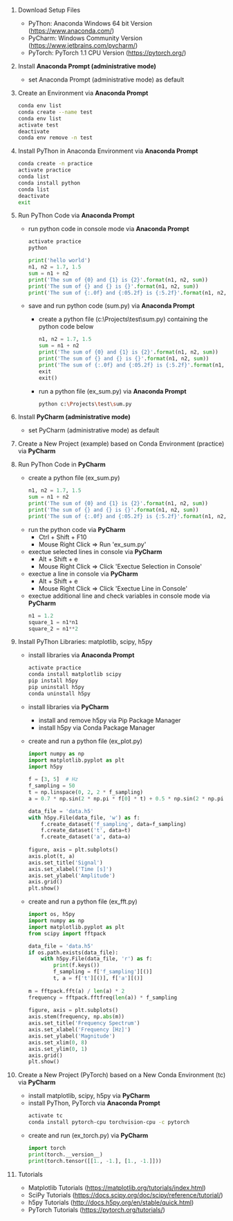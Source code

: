 1. Download Setup Files
    - PyThon: Anaconda Windows 64 bit Version (https://www.anaconda.com/)
    - PyCharm: Windows Community Version (https://www.jetbrains.com/pycharm/)
    - PyTorch: PyTorch 1.1 CPU Version (https://pytorch.org/)


1. Install **Anaconda Prompt (administrative mode)**
    - set Anaconda Prompt (administrative mode) as default    

1. Create an Environment via **Anaconda Prompt**
     ```bash
    conda env list
    conda create --name test
    conda env list
    activate test
    deactivate
    conda env remove -n test
    ```

1. Install PyThon in Anaconda Environment via **Anaconda Prompt**
    ```bash
    conda create -n practice
    activate practice
    conda list
    conda install python
    conda list
    deactivate
    exit
    ```

1. Run PyThon Code via **Anaconda Prompt**
    - run python code in console mode via **Anaconda Prompt**
        ```bash
        activate practice
        python
        ```
        
        ```python
        print('hello world')
        n1, n2 = 1.7, 1.5
        sum = n1 + n2
        print('The sum of {0} and {1} is {2}'.format(n1, n2, sum))
        print('The sum of {} and {} is {}'.format(n1, n2, sum))
        print('The sum of {:.0f} and {:05.2f} is {:5.2f}'.format(n1, n2, sum))
        ```
    - save and run python code (sum.py) via **Anaconda Prompt**
        - create a python file (c:\Projects\test\sum.py) containing the python code below
            ```python
            n1, n2 = 1.7, 1.5
            sum = n1 + n2
            print('The sum of {0} and {1} is {2}'.format(n1, n2, sum))
            print('The sum of {} and {} is {}'.format(n1, n2, sum))
            print('The sum of {:.0f} and {:05.2f} is {:5.2f}'.format(n1, n2, sum))
            exit
            exit()
            ```
        - run a python file (ex_sum.py) via **Anaconda Prompt**
            ```bash
            python c:\Projects\test\sum.py
            ```
            
1. Install **PyCharm (administrative mode)**
    - set PyCharm (administrative mode) as default    

1. Create a New Project (example) based on Conda Environment (practice) via **PyCharm**

1. Run PyThon Code in **PyCharm**
    - create a python file (ex_sum.py)
        ```python
        n1, n2 = 1.7, 1.5
        sum = n1 + n2
        print('The sum of {0} and {1} is {2}'.format(n1, n2, sum))
        print('The sum of {} and {} is {}'.format(n1, n2, sum))
        print('The sum of {:.0f} and {:05.2f} is {:5.2f}'.format(n1, n2, sum))
        ```
    - run the python code via **PyCharm**
        - Ctrl + Shift + F10
        - Mouse Right Click => Run 'ex_sum.py'
    - exectue selected lines in console via **PyCharm**
        - Alt + Shift + e
        - Mouse Right Click => Click 'Exectue Selection in Console'
    - exectue a line in console via **PyCharm**
        - Alt + Shift + e
        - Mouse Right Click => Click 'Exectue Line in Console'
    - exectue additional line and check variables in console mode via **PyCharm**
        ```python
        n1 = 1.2
        square_1 = n1*n1
        square_2 = n1**2
        ```
    
1. Install PyThon Libraries: matplotlib, scipy, h5py
    - install libraries via **Anaconda Prompt**
        ```bash
        activate practice
        conda install matplotlib scipy
        pip install h5py
        pip uninstall h5py
        conda uninstall h5py
        ```
    - install libraries via **PyCharm**
        - install and remove h5py via Pip Package Manager
        - install h5py via Conda Package Manager
            
    - create and run a python file (ex_plot.py)
        ```python
        import numpy as np
        import matplotlib.pyplot as plt
        import h5py
            
        f = [3, 5]  # Hz
        f_sampling = 50
        t = np.linspace(0, 2, 2 * f_sampling)
        a = 0.7 * np.sin(2 * np.pi * f[0] * t) + 0.5 * np.sin(2 * np.pi * f[1] * t)

        data_file = 'data.h5'
        with h5py.File(data_file, 'w') as f:
            f.create_dataset('f_sampling', data=f_sampling)
            f.create_dataset('t', data=t)
            f.create_dataset('a', data=a)
            
        figure, axis = plt.subplots()
        axis.plot(t, a)
        axis.set_title('Signal')
        axis.set_xlabel('Time [s]')
        axis.set_ylabel('Amplitude')
        axis.grid()
        plt.show()
        ```        
   
    - create and run a python file (ex_fft.py)
        ```python
        import os, h5py
        import numpy as np
        import matplotlib.pyplot as plt
        from scipy import fftpack

        data_file = 'data.h5'
        if os.path.exists(data_file):
            with h5py.File(data_file, 'r') as f:
                print(f.keys())
                f_sampling = f['f_sampling'][()]
                t, a = f['t'][()], f['a'][()]
                
        m = fftpack.fft(a) / len(a) * 2
        frequency = fftpack.fftfreq(len(a)) * f_sampling
            
        figure, axis = plt.subplots()
        axis.stem(frequency, np.abs(m))
        axis.set_title('Frequency Spectrum')
        axis.set_xlabel('Frequency [Hz]')
        axis.set_ylabel('Magnitude')
        axis.set_xlim(0, 8)
        axis.set_ylim(0, 1)
        axis.grid()
        plt.show()
        ```        
        
1. Create a New Project (PyTorch) based on a New Conda Environment (tc) via **PyCharm**
    - install matplotlib, scipy, h5py via **PyCharm**    
    - install PyThon, PyTorch via **Anaconda Prompt**
        ```bash
        activate tc
        conda install pytorch-cpu torchvision-cpu -c pytorch
        ```    
    - create and run (ex_torch.py) via **PyCharm**
        ```python
        import torch
        print(torch.__version__)
        print(torch.tensor([[1., -1.], [1., -1.]]))
        ```
        
1. Tutorials
    - Matplotlib Tutorials (https://matplotlib.org/tutorials/index.html)
    - SciPy Tutorials (https://docs.scipy.org/doc/scipy/reference/tutorial/)
    - h5py Tutorials (http://docs.h5py.org/en/stable/quick.html)
    - PyTorch Tutorials (https://pytorch.org/tutorials/)

